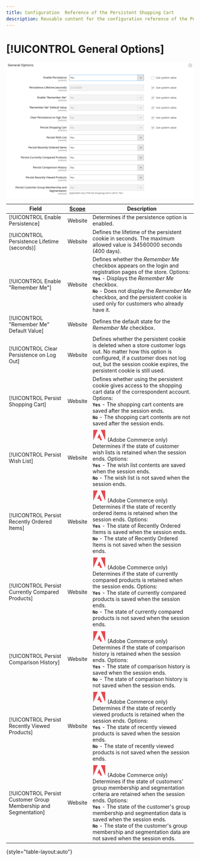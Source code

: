 ```yaml
---
title: Configuration  Reference of the Persistent Shopping Cart
description: Reusable content for the configuration reference of the Persistent Shopping Cart.
---
```


# [!UICONTROL General Options]

![General Options](/help/configuration-reference/customers/assets/persistent-shopping-cart-general.png)<!-- zoom -->

<!-- [General Options](https://docs.magento.com/user-guide/sales/cart-persistent-configuration.html) -->

|Field| [Scope](/help/getting-started/websites-stores-views.md#scope-settings) |Description|
|--- |------------------------------------------------------------------------|--- |
|[!UICONTROL Enable Persistence]| Website                                                                |Determines if the persistence option is enabled.|
|[!UICONTROL Persistence Lifetime (seconds)]| Website                                                                |Defines the lifetime of the persistent cookie in seconds. The maximum allowed value is 34560000 seconds (400 days).|
|[!UICONTROL Enable "Remember Me"]| Website                                                                |Defines whether the _Remember Me_ checkbox appears on the login and registration pages of the store. Options: <br/>**`Yes`** - Displays the _Remember Me_ checkbox. <br/>**`No`** - Does not display the _Remember Me_ checkbox, and the persistent cookie is used only for customers who already have it.|
|[!UICONTROL "Remember Me" Default Value]| Website                                                                |Defines the default state for the _Remember Me_ checkbox.|
|[!UICONTROL Clear Persistence on Log Out]| Website                                                                |Defines whether the persistent cookie is deleted when a store customer logs out. No matter how this option is configured, if a customer does not log out, but the session cookie expires, the persistent cookie is still used.|
|[!UICONTROL Persist Shopping Cart]| Website                                                                |Defines whether using the persistent cookie gives access to the shopping cart data of the correspondent account. Options: <br/>**`Yes`** - The shopping cart contents are saved after the session ends. <br/>**`No`** - The shopping cart contents are not saved after the session ends.|
|[!UICONTROL Persist Wish List]| Website                                                                |![Adobe Commerce](/help/assets/adobe-logo.svg) (Adobe Commerce only) Determines if the state of customer wish lists is retained when the session ends. Options: <br/>**`Yes`** - The wish list contents are saved when the session ends. <br/>**`No`** - The wish list is not saved when the session ends.|
|[!UICONTROL Persist Recently Ordered Items]| Website                                                                |![Adobe Commerce](/help/assets/adobe-logo.svg) (Adobe Commerce only) Determines if the state of recently ordered items is retained when the session ends. Options: <br/>**`Yes`** - The state of Recently Ordered Items is saved when the session ends. <br/>**`No`** - The state of Recently Ordered Items is not saved when the session ends.|
|[!UICONTROL Persist Currently Compared Products]| Website                                                                |![Adobe Commerce](/help/assets/adobe-logo.svg) (Adobe Commerce only) Determines if the state of currently compared products is retained when the session ends. Options: <br/>**`Yes`** - The state of currently compared products is saved when the session ends. <br/>**`No`** - The state of currently compared products is not saved when the session ends.|
|[!UICONTROL Persist Comparison History]| Website                                                                |![Adobe Commerce](/help/assets/adobe-logo.svg) (Adobe Commerce only) Determines if the state of comparison history is retained when the session ends. Options: <br/>**`Yes`** - The state of comparison history is saved when the session ends. <br/>**`No`** - The state of comparison history is not saved when the session ends.|
|[!UICONTROL Persist Recently Viewed Products]| Website                                                                |![Adobe Commerce](/help/assets/adobe-logo.svg) (Adobe Commerce only) Determines if the state of recently viewed products is retained when the session ends. Options: <br/>**`Yes`** - The state of recently viewed products is saved when the session ends. <br/>**`No`** - The state of recently viewed products is not saved when the session ends.|
|[!UICONTROL Persist Customer Group Membership and Segmentation]| Website                                                                |![Adobe Commerce](/help/assets/adobe-logo.svg) (Adobe Commerce only) Determines if the state of customers' group membership and segmentation criteria are retained when the session ends. Options: <br/>**`Yes`** - The state of the customer's group membership and segmentation data is saved when the session ends. <br/>**`No`** - The state of the customer's group membership and segmentation data are not saved when the session ends.|

{style="table-layout:auto"}
